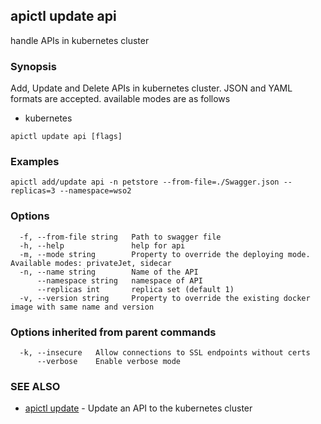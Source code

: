 ## apictl update api

handle APIs in kubernetes cluster 

### Synopsis

Add, Update and Delete APIs in kubernetes cluster. JSON and YAML formats are accepted.
available modes are as follows
* kubernetes

```
apictl update api [flags]
```

### Examples

```
apictl add/update api -n petstore --from-file=./Swagger.json --replicas=3 --namespace=wso2
```

### Options

```
  -f, --from-file string   Path to swagger file
  -h, --help               help for api
  -m, --mode string        Property to override the deploying mode. Available modes: privateJet, sidecar
  -n, --name string        Name of the API
      --namespace string   namespace of API
      --replicas int       replica set (default 1)
  -v, --version string     Property to override the existing docker image with same name and version
```

### Options inherited from parent commands

```
  -k, --insecure   Allow connections to SSL endpoints without certs
      --verbose    Enable verbose mode
```

### SEE ALSO

* [apictl update](apictl_update.md)	 - Update an API to the kubernetes cluster

